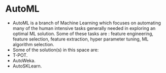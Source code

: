 # AutoML
* AutoML is a branch of Machine Learning which focuses on automating many of the human intensive tasks generally needed in exploring an optimal ML solution. Some of these tasks are : feature engineering, feature selection, feature extraction, hyper parameter tuning, ML algorithm selection.
* Some of the solution(s) in this space are:
* T-POT.
* AutoWeka.
* AutoSKLearn.

